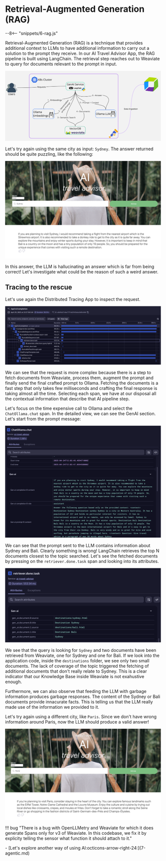 # Retrieval-Augmented Generation (RAG) 
--8<-- "snippets/6-rag.js"

Retrieval-Augmented Generation (RAG) is a technique that provides additional context to LLMs to have additional information to carry out a solution to the prompt they receive.
In our AI Travel Advisor App, the RAG pipeline is built using LangChain. The retrieval step reaches out to Weaviate to query for documents relevant to the prompt in input.

![Architecture](./img/rag-arch.jpg)


Let's try again using the same city as input: `Sydney`.
The answer returned should be quite puzzling, like the following:

![hallucination](./img/rag_response.png)

In this answer, the LLM is hallucinating an answer which is far from being correct!
Let's investigate what could be the reason of such a weird answer.

## Tracing to the rescue

Let's use again the Distributed Tracing App to inspect the request.

![RAG Trace](./img/rag_trace.png)

We can see that the request is more complex because there is a step to fetch documents from Weaviate, process them, augment the prompt and finally send the final crafted prompt to Ollama.
Fetching the documents is a fast step that only takes few milliseconds and crafting the final response is taking almost all the time.
Selecting each span, we have at our disposal all the contextual information that describe that AI pipeline step.

Let's focus on the time expensive call to Ollama and select the `ChatOllama.chat` span.
In the detailed view, we can see the GenAI section. Let's start from the prompt message:

![RAG Trace Details](./img/rag_details.png)

We can see that the prompt sent to the LLM contains information about Sydney and Bali. Clearly something is wrong!
LangChain retrieves the top N documents closest to the topic searched. 
Let's see the fetched documents by pressing on the `retriever.done.task` span and looking into its attributes.

![RAG Document Details](./img/rag_docs.png)

We see that the query is looking for `Sydney` and two documents have been retrieved from Weaviate, one for Sydney and one for Bali.
If we look into the application code, inside the `destinations` folder, we see only two small documents.
The lack of coverage of the topic triggered the fetching of additional documents that don't really relate to Sydney.
This is a clear indicator that our Knowledge Base inside Weaviate is not exahustive enough.

Furthermore, we can also observe that feeding the LLM with garbage information produces garbage responses.
The content of the Sydney or Bali documents provide innacurate facts. 
This is telling us that the LLM really made use of the information we provided to it.

Let's try again using a different city, like `Paris`.
Since we don't have wrong information around Paris, now the LLM should produce a valid answer!

![Correct RAG](./img/good_rag.png)

!!! bug "There is a bug with OpenLLMetry and Weaviate for which it does generate Spans only for v3 of Weaviate. In this codebase, we fix it by explicity telling the sensor what function it should attach to it."

<div class="grid cards" markdown>
- [Let's explore another way of using AI:octicons-arrow-right-24:](7-agentic.md)
</div>
